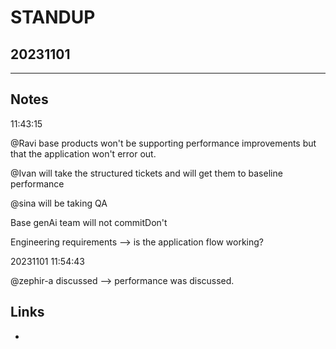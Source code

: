 # STANDUP
## 20231101

---
## Notes

11:43:15

@Ravi 
base products won't be supporting performance improvements but that the application won't error out. 

@Ivan will take the structured tickets and will get them to baseline performance

@sina will be taking QA

Base genAi team will not commitDon't

Engineering requirements --> is the application flow working?

20231101
11:54:43

@zephir-a discussed --> performance was discussed.  
## Links
- 